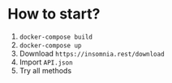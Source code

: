 # How to start?
1. `docker-compose build`
2. `docker-compose up`
3. Download `https://insomnia.rest/download`
4. Import `API.json`
5. Try all methods